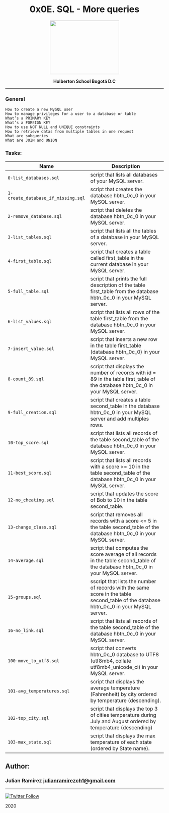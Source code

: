 
<H1 align="center"> 0x0E. SQL - More queries </H1>

<p align="center">
   <a href="https://www.mysql.com/"><img src="https://upload.wikimedia.org/wikipedia/en/thumb/6/62/MySQL.svg/1920px-MySQL.svg.png" width="220" height="170"/></a>

<p align="center"> 
   <b>Holberton School Bogotá D.C</b>
                
----
<H3> General </H3>
   
    How to create a new MySQL user
    How to manage privileges for a user to a database or table
    What’s a PRIMARY KEY
    What’s a FOREIGN KEY
    How to use NOT NULL and UNIQUE constraints
    How to retrieve datas from multiple tables in one request
    What are subqueries
    What are JOIN and UNION


### Tasks:

| Name | Description                    |
| ------------- | ------------------------------ |
| `0-list_databases.sql`      | script that lists all databases of your MySQL server.      |
| `1-create_database_if_missing.sql`   | script that creates the database hbtn_0c_0 in your MySQL server.   |
| `2-remove_database.sql`      | script that deletes the database hbtn_0c_0 in your MySQL server.      |
| `3-list_tables.sql`      | script that lists all the tables of a database in your MySQL server.       |
| `4-first_table.sql`      |script that creates a table called first_table in the current database in your MySQL server.     |
| `5-full_table.sql`      | script that prints the full description of the table first_table from the database hbtn_0c_0 in your MySQL server.      |
| `6-list_values.sql`      | script that lists all rows of the table first_table from the database hbtn_0c_0 in your MySQL server.       |
| `7-insert_value.sql`      |  script that inserts a new row in the table first_table (database hbtn_0c_0) in your MySQL server.      |
| `8-count_89.sql`      | script that displays the number of records with id = 89 in the table first_table of the database hbtn_0c_0 in your MySQL server.        |
| `9-full_creation.sql`      | script that creates a table second_table in the database hbtn_0c_0 in your MySQL server and add multiples rows.       |
| `10-top_score.sql`      |  script that lists all records of the table second_table of the database hbtn_0c_0 in your MySQL server.|
| `11-best_score.sql`      | script that lists all records with a score >= 10 in the table second_table of the database hbtn_0c_0 in your MySQL server.        |
| `12-no_cheating.sql`      | script that updates the score of Bob to 10 in the table second_table.       |
| `13-change_class.sql`      |  script that removes all records with a score <= 5 in the table second_table of the database hbtn_0c_0 in your MySQL server.|
| `14-average.sql`      | script that computes the score average of all records in the table second_table of the database hbtn_0c_0 in your MySQL server.       |
| `15-groups.sql`      | sscript that lists the number of records with the same score in the table second_table of the database hbtn_0c_0 in your MySQL server.       |
| `16-no_link.sql`      |  script that lists all records of the table second_table of the database hbtn_0c_0 in your MySQL server.|
| `100-move_to_utf8.sql`      | script that converts hbtn_0c_0 database to UTF8 (utf8mb4, collate utf8mb4_unicode_ci) in your MySQL server.      |
| `101-avg_temperatures.sql`      | script that displays the average temperature (Fahrenheit) by city ordered by temperature (descending). |
| `102-top_city.sql`      | script that displays the top 3 of cities temperature during July and August ordered by temperature (descending) |
| `103-max_state.sql`      | script that displays the max temperature of each state (ordered by State name).|

## Author: 
### Julian Ramirez <julianramirezch1@gmail.com>
----
[![Twitter Follow](https://img.shields.io/twitter/follow/JulianR_30.svg?style=social&label=Follow)](https://twitter.com/JulianR_30)

2020